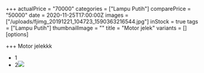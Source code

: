 +++
actualPrice = "70000"
categories = ["Lampu Putih"]
comparePrice = "50000"
date = 2020-11-25T17:00:00Z
images = ["/uploads/fjimg_20191221_104723_1590363216544.jpg"]
inStock = true
tags = ["Lampu Putih"]
thumbnailImage = ""
title = "Motor jelek"
variants = []
[options]

+++
Motor jelekkk

* 1
* 2![](/uploads/mobil-icon1.jpg)